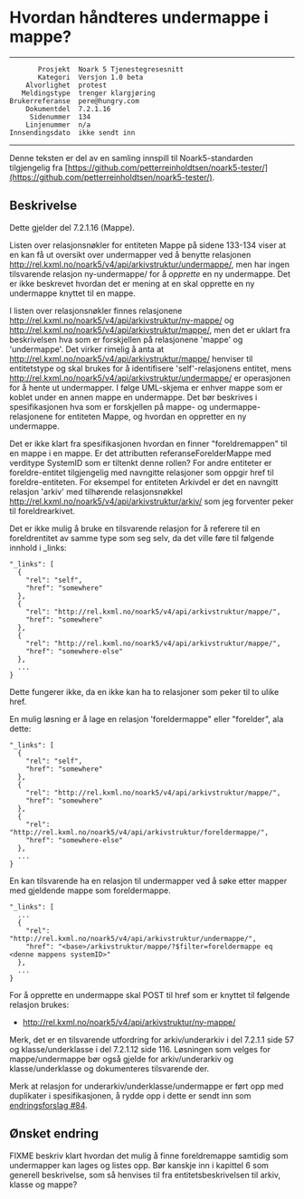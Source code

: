 Hvordan håndteres undermappe i mappe?
=====================================

 ------------------  ---------------------------------
           Prosjekt  Noark 5 Tjenestegresesnitt
           Kategori  Versjon 1.0 beta
        Alvorlighet  protest
       Meldingstype  trenger klargjøring
    Brukerreferanse  pere@hungry.com
        Dokumentdel  7.2.1.16
         Sidenummer  134
        Linjenummer  n/a
    Innsendingsdato  ikke sendt inn
 ------------------  ---------------------------------

Denne teksten er del av en samling innspill til Noark5-standarden
tilgjengelig fra [https://github.com/petterreinholdtsen/noark5-tester/](https://github.com/petterreinholdtsen/noark5-tester/).

Beskrivelse
-----------

Dette gjelder del 7.2.1.16 (Mappe).

Listen over relasjonsnøkler for entiteten Mappe på sidene 133-134 viser
at en kan få ut oversikt over undermapper ved å benytte relasjonen
http://rel.kxml.no/noark5/v4/api/arkivstruktur/undermappe/, men har
ingen tilsvarende relasjon ny-undermappe/ for å *opprette* en ny
undermappe.  Det er ikke beskrevet hvordan det er mening at en skal
opprette en ny undermappe knyttet til en mappe.

I listen over relasjonsnøkler finnes relasjonene
http://rel.kxml.no/noark5/v4/api/arkivstruktur/ny-mappe/ og
http://rel.kxml.no/noark5/v4/api/arkivstruktur/mappe/, men det er
uklart fra beskrivelsen hva som er forskjellen på relasjonene 'mappe'
og 'undermappe'.  Det virker rimelig å anta at
http://rel.kxml.no/noark5/v4/api/arkivstruktur/mappe/ henviser til
entitetstype og skal brukes for å identifisere 'self'-relasjonens
entitet, mens
http://rel.kxml.no/noark5/v4/api/arkivstruktur/undermappe/ er
operasjonen for å hente ut undermapper.  I følge UML-skjema er enhver
mappe som er koblet under en annen mappe en undermappe.  Det bør
beskrives i spesifikasjonen hva som er forskjellen på mappe- og
undermappe-relasjonene for entiteten Mappe, og hvordan en oppretter en
ny undermappe.

Det er ikke klart fra spesifikasjonen hvordan en finner
"foreldremappen" til en mappe i en mappe.  Er det attributten
referanseForelderMappe med verditype SystemID som er tiltenkt denne
rollen?  For andre entiteter er foreldre-entitet tilgjengelig med
navngitte relasjoner som oppgir href til foreldre-entiteten.  For
eksempel for entiteten Arkivdel er det en navngitt relasjon 'arkiv'
med tilhørende relasjonsnøkkel
http://rel.kxml.no/noark5/v4/api/arkivstruktur/arkiv/ som jeg
forventer peker til foreldrearkivet.

Det er ikke mulig å bruke en tilsvarende relasjon for å referere til
en foreldrentitet av samme type som seg selv, da det ville føre til
følgende innhold i _links:

```
"_links": [
  {
    "rel": "self",
    "href": "somewhere"
  },
  {
    "rel": "http://rel.kxml.no/noark5/v4/api/arkivstruktur/mappe/",
    "href": "somewhere"
  },
  {
    "rel": "http://rel.kxml.no/noark5/v4/api/arkivstruktur/mappe/",
    "href": "somewhere-else"
  },
  ...
}
```

Dette fungerer ikke, da en ikke kan ha to relasjoner som peker til to
ulike href.

En mulig løsning er å lage en relasjon 'foreldermappe" eller
"forelder", ala dette:

```
"_links": [
  {
    "rel": "self",
    "href": "somewhere"
  },
  {
    "rel": "http://rel.kxml.no/noark5/v4/api/arkivstruktur/mappe/",
    "href": "somewhere"
  },
  {
    "rel": "http://rel.kxml.no/noark5/v4/api/arkivstruktur/foreldermappe/",
    "href": "somewhere-else"
  },
  ...
}
```

En kan tilsvarende ha en relasjon til undermapper ved å søke etter
mapper med gjeldende mappe som foreldermappe.

```
"_links": [
  ...
  {
    "rel": "http://rel.kxml.no/noark5/v4/api/arkivstruktur/undermappe/",
    "href": "<base>/arkivstruktur/mappe/?$filter=foreldermappe eq <denne mappens systemID>"
  },
  ...
}
```

For å opprette en undermappe skal POST til href som er knyttet til
følgende relasjon brukes:

 * http://rel.kxml.no/noark5/v4/api/arkivstruktur/ny-mappe/

Merk, det er en tilsvarende utfordring for arkiv/underarkiv i del
7.2.1.1 side 57 og klasse/underklasse i del 7.2.1.12 side 116.
Løsningen som velges for mappe/undermappe bør også gjelde for
arkiv/underarkiv og klasse/underklasse og dokumenteres tilsvarende
der.

Merk at relasjon for underarkiv/underklasse/undermappe er ført opp med
duplikater i spesifikasjonen, å rydde opp i dette er sendt inn som
[endringsforslag #84](https://github.com/arkivverket/noark5-tjenestegrensesnitt-standard/pull/84).

Ønsket endring
--------------

FIXME beskriv klart hvordan det mulig å finne foreldremappe samtidig
som undermapper kan lages og listes opp.  Bør kanskje inn i kapittel 6
som generell beskrivelse, som så henvises til fra entitetsbeskrivelsen
til arkiv, klasse og mappe?
